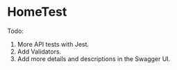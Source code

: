 # HomeTest

Todo:

1. More API tests with Jest.
2. Add Validators.
3. Add more details and descriptions in the Swagger UI.
